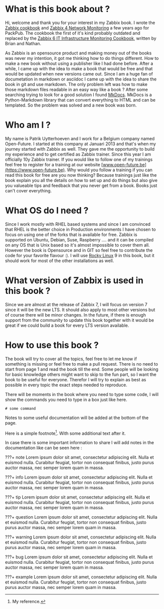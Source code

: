 # What is this book about ?

Hi, welcome and thank you for your interest in my Zabbix book. I wrote the [Zabbix cookbook](https://www.packtpub.com/product/zabbix-cookbook/9781784397586) and [Zabbix 4 Network Monitoring](https://www.packtpub.com/product/zabbix-4-network-monitoring-third-edition/9781789340266) a few years ago for PackPub. The cookbook the first of it's kind probably outdated and replaced by the [Zabbix 6 IT Infrastructure Monitoring Cookbook](https://www.packtpub.com/product/zabbix-6-it-infrastructure-monitoring-cookbook-second-edition/9781803246918), written by Brian and Nathan.

As Zabbix is an opensource product and making money out of the books was never my intention, it got me thinking how to do things different.
How to make a new book without using a publisher like I had done before.
After a while, I came up with the idea to make a book that would be free and that would be updated when new versions came out.
Since I am a huge fan of documetation in markdown or asciidoc I came up with the idea to share the book in git and use markdown.
The only problem left was how to make those markdown files readable in an easy way like a book ? After some searching trying to look for a good solution I found [MkDocs](https://www.mkdocs.org). MkDocs is a Python-Markdown library that can convert everything to HTML and can be templated. So the problem was solved and a new book was born.


# Who am I ?

My name is Patrik Uytterhoeven and I work for a Belgium company named Open-Future. I started at this company at Januari 2013 and that's
when my journey started with Zabbix as well. They gave me the opportunity to build my experience and to get certified as Zabbix trainer.
Since this year I am officially 10y Zabbix trainer. If you would like to follow one of my trainings feel free to register for a training at our website [www.open-future.be](https://www.open-future.be). Why would you follow a training if you can read this book for free are you now thinking? Because trainings just like the book explain you all the details on how to set up and do things but also give you valueable tips and feedback that you never get from a book. Books just can't cover everything.


# What OS do I need ?

Since I work mostly with RHEL based systems and since I am convinced that RHEL is the better choice in Production environments I have chosen to focus on using one of the forks that is available for free. Zabbix is supported on Ubuntu, Debian, Suse, Raspberry .... and it can be compiled on any OS that is Unix based so it's almost impossible to cover them all. However the book is Opensource and in GIT so feel free to contribute the code for your favorite flavour :). I will use [Rocky Linux](https://rockylinux.org/) 9 in this book, but it should work for most of the other installations as well.

# What version of Zabbix is used in this book ?

Since we are almost at the release of Zabbix 7, I will focus on version 7 since it will be the new LTS. It should also apply to most other versions but of course there will be minor changes. In the future, if there is enough support from the community to update this book together with it would be great if we could build a book for every LTS version available.


# How to use this book ?

The book will try to cover all the topics, feel free to let me know if something is missing or feel free to make a pull request. 
There is no need to start from page 1 and read the book till the end. Some people will be looking for basic knowledge others might want to skip to the fun part, so I want the book to be useful for everyone. Therefor I will try to explain as best as possible in every topic the exact steps needed to reproduce.
 
There will be moments in the book where you need to type some code, I will show the commands you need to type in a box just like here.

```
# some command 
```

Notes to some useful documentation will be added at the bottom of the page.


Here is a simple footnote[^1]. With some additional text after it.

[^1]: My reference.


In case there is some important information to share I will add notes in the documentation like can be seen here :

???+ note
    Lorem ipsum dolor sit amet, consectetur adipiscing elit. Nulla et euismod nulla. Curabitur feugiat, tortor non consequat finibus, justo purus auctor massa, nec semper lorem quam in massa.

???+ info
    Lorem ipsum dolor sit amet, consectetur adipiscing elit. Nulla et euismod nulla. Curabitur feugiat, tortor non consequat finibus, justo purus auctor massa, nec semper lorem quam in massa.

???+ tip
    Lorem ipsum dolor sit amet, consectetur adipiscing elit. Nulla et euismod nulla. Curabitur feugiat, tortor non consequat finibus, justo purus auctor massa, nec semper lorem quam in massa.

???+ question
    Lorem ipsum dolor sit amet, consectetur adipiscing elit. Nulla et euismod nulla. Curabitur feugiat, tortor non consequat finibus, justo purus auctor massa, nec semper lorem quam in massa.

???+ warning
    Lorem ipsum dolor sit amet, consectetur adipiscing elit. Nulla et euismod nulla. Curabitur feugiat, tortor non consequat finibus, justo purus auctor massa, nec semper lorem quam in massa.

???+ bug
    Lorem ipsum dolor sit amet, consectetur adipiscing elit. Nulla et euismod nulla. Curabitur feugiat, tortor non consequat finibus, justo purus auctor massa, nec semper lorem quam in massa.

???+ example
    Lorem ipsum dolor sit amet, consectetur adipiscing elit. Nulla et euismod nulla. Curabitur feugiat, tortor non consequat finibus, justo purus auctor massa, nec semper lorem quam in massa.


